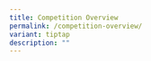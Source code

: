```yaml
---
title: Competition Overview
permalink: /competition-overview/
variant: tiptap
description: ""
---
```

